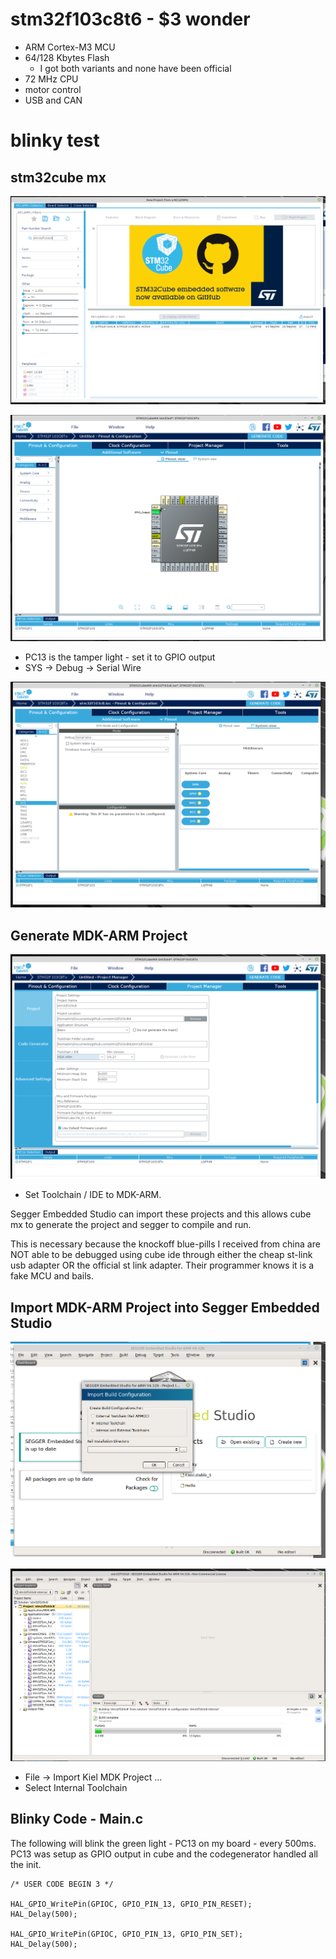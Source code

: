 # stm32f103c8t6 - $3 wonder

- ARM Cortex-M3 MCU 
- 64/128 Kbytes Flash
    - I got both variants and none have been official
- 72 MHz CPU
- motor control
- USB and CAN 

# blinky test

## stm32cube mx 

![](pics/001-mcuselect.png?raw=true)

![](pics/002-blinky.png?raw=true)

- PC13 is the tamper light - set it to GPIO output
- SYS -> Debug -> Serial Wire

![](pics/006-swd.png?raw=true)

## Generate MDK-ARM Project

![](pics/003-mdk-arm-codegen.png?raw=true)

- Set Toolchain / IDE to MDK-ARM.  

Segger Embedded Studio can import these projects and this allows cube mx to generate the project and segger to compile and run. 

This is necessary because the knockoff blue-pills I received from china are NOT able to be debugged using cube ide through either the cheap st-link usb adapter OR the official st link adapter.  Their programmer knows it is a fake MCU and bails.

## Import MDK-ARM Project into Segger Embedded Studio

![](pics/004-internal-toolchain.png?raw=true)

![](pics/005-ide.png?raw=true)

- File -> Import Kiel MDK Project ...
- Select Internal Toolchain

## Blinky Code - Main.c

The following will blink the green light - PC13 on my board - every 500ms.  PC13 was setup as GPIO output in cube and the codegenerator handled all the init.

    /* USER CODE BEGIN 3 */

    HAL_GPIO_WritePin(GPIOC, GPIO_PIN_13, GPIO_PIN_RESET);
    HAL_Delay(500);

    HAL_GPIO_WritePin(GPIOC, GPIO_PIN_13, GPIO_PIN_SET);
    HAL_Delay(500);